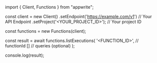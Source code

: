 import { Client, Functions } from "appwrite";

const client = new Client()
    .setEndpoint('https://example.com/v1') // Your API Endpoint
    .setProject('<YOUR_PROJECT_ID>'); // Your project ID

const functions = new Functions(client);

const result = await functions.listExecutions(
    '<FUNCTION_ID>', // functionId
    [] // queries (optional)
);

console.log(result);
